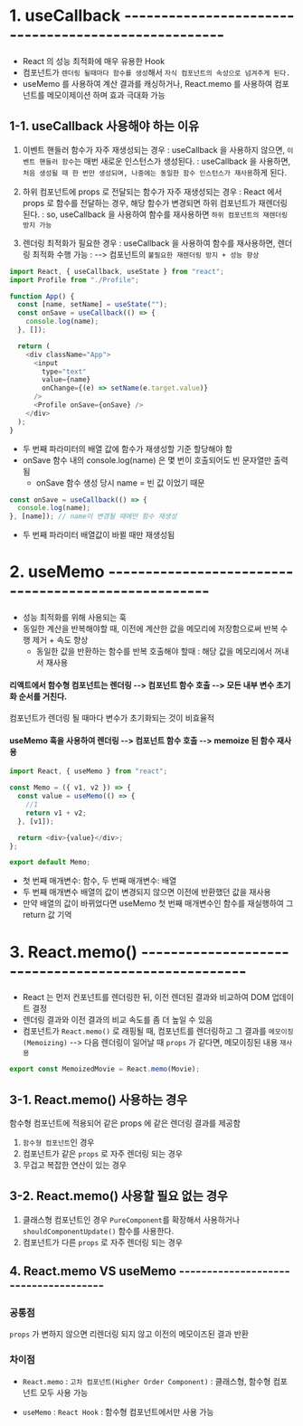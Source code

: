 # 1. useCallback ----------------------------------------------------

- React 의 성능 최적화에 매우 유용한 Hook
- 컴포넌트가 `렌더링 될때마다 함수를 생성`해서 `자식 컴포넌트의 속성으로 넘겨주게 된다.`
- useMemo 를 사용하여 계산 결과를 캐싱하거나, React.memo 를 사용하여 컴포넌트를 메모이제이션 하며 효과 극대화 가능

## 1-1. useCallback 사용해야 하는 이유

1. 이벤트 핸들러 함수가 자주 재생성되는 경우
   : useCallback 을 사용하지 않으면, `이벤트 핸들러 함수`는 매번 새로운 인스턴스가 생성된다.
   : useCallback 을 사용하면, `처음 생성될 때 한 번만 생성되며, 나중에는 동일한 함수 인스턴스가 재사용`하게 된다.

2. 하위 컴포넌트에 props 로 전달되는 함수가 자주 재생성되는 경우
   : React 에서 props 로 함수를 전달하는 경우, 해당 함수가 변경되면 하위 컴포넌트가 재렌더링된다.
   : so, useCallback 을 사용하여 함수를 재사용하면 `하위 컴포넌트의 재렌더링 방지 가능`

3. 렌더링 최적화가 필요한 경우
   : useCallback 을 사용하여 함수를 재사용하면, 렌더링 최적화 수행 가능
   : --> 컴포넌트의 `불필요한 재렌더링 방지 + 성능 향상`

```javascript
import React, { useCallback, useState } from "react";
import Profile from "./Profile";

function App() {
  const [name, setName] = useState("");
  const onSave = useCallback(() => {
    console.log(name);
  }, []);

  return (
    <div className="App">
      <input
        type="text"
        value={name}
        onChange={(e) => setName(e.target.value)}
      />
      <Profile onSave={onSave} />
    </div>
  );
}
```

- 두 번째 파라미터의 배열 값에 함수가 재생성할 기준 할당해야 함
- onSave 함수 내의 console.log(name) 은 몇 번이 호출되어도 빈 문자열만 출력됨
  - onSave 함수 생성 당시 name = 빈 값 이었기 때문

```javascript
const onSave = useCallback(() => {
  console.log(name);
}, [name]); // name이 변경될 때에만 함수 재생성
```

- 두 번째 파라미터 배열값이 바뀔 때만 재생성됨

# 2. useMemo ----------------------------------------------------

- 성능 최적화를 위해 사용되는 훅
- 동일한 계산을 반복해야할 때, 이전에 계산한 값을 메모리에 저장함으로써 반복 수행 제거 + 속도 향상
  - 동일한 값을 반환하는 함수를 반복 호출해야 할때
    : 해당 값을 메모리에서 꺼내서 재사용

#### 리액트에서 함수형 컴포넌트는 렌더링 --> 컴포넌트 함수 호출 --> 모든 내부 변수 초기화 순서를 거친다.

컴포넌트가 렌더링 될 때마다 변수가 초기화되는 것이 비효율적

#### useMemo 훅을 사용하여 렌더링 --> 컴포넌트 함수 호출 --> memoize 된 함수 재사용

```javascript
import React, { useMemo } from "react";

const Memo = ({ v1, v2 }) => {
  const value = useMemo(() => {
    //1
    return v1 + v2;
  }, [v1]);

  return <div>{value}</div>;
};

export default Memo;
```

- 첫 번째 매개변수: 함수, 두 번째 매개변수: 배열
- 두 번째 매개변수 배열의 값이 변경되지 않으면 이전에 반환했던 값을 재사용
- 만약 배열의 값이 바뀌었다면 useMemo 첫 번째 매개변수인 함수를 재실행하여 그 return 값 기억

# 3. React.memo() ----------------------------------------------------

- React 는 먼저 컨포넌트를 렌더링한 뒤, 이전 렌더된 결과와 비교하여 DOM 업데이트 결정
- 렌더링 결과와 이전 결과의 비교 속도를 좀 더 높일 수 있음
- 컴포넌트가 `React.memo()` 로 래핑될 때, 컴포넌트를 렌더링하고 그 결과를 `메모이징(Memoizing)` --> 다음 렌더링이 일어날 때 `props` 가 같다면, 메모이징된 내용 `재사용`

```javascript
export const MemoizedMovie = React.memo(Movie);
```

## 3-1. React.memo() 사용하는 경우

함수형 컴포넌트에 적용되어 같은 props 에 같은 렌더링 결과를 제공함

1. `함수형 컴포넌트`인 경우
2. 컴포넌트가 같은 `props` 로 자주 렌더링 되는 경우
3. 무겁고 복잡한 연산이 있는 경우

## 3-2. React.memo() 사용할 필요 없는 경우

1. 클래스형 컴포넌트인 경우 `PureComponent`를 확장해서 사용하거나 `shouldComponentUpdate()` 함수를 사용한다.
2. 컴포넌트가 다른 `props` 로 자주 렌더링 되는 경우

## 4. React.memo VS useMemo -------------------------------------

### 공통점

`props` 가 변하지 않으면 리렌더링 되지 않고 이전의 메모이즈된 결과 반환

### 차이점

- `React.memo`
  : `고차 컴포넌트(Higher Order Component)`
  : 클래스형, 함수형 컴포넌트 모두 사용 가능

- `useMemo`
  : `React Hook`
  : 함수형 컴포넌트에서만 사용 가능
